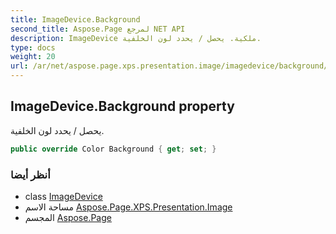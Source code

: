 ```yaml
---
title: ImageDevice.Background
second_title: Aspose.Page لمرجع NET API
description: ImageDevice ملكية. يحصل / يحدد لون الخلفية.
type: docs
weight: 20
url: /ar/net/aspose.page.xps.presentation.image/imagedevice/background/
---
```

## ImageDevice.Background property

يحصل / يحدد لون الخلفية.

```csharp
public override Color Background { get; set; }
```

### أنظر أيضا

* class [ImageDevice](../)
* مساحة الاسم [Aspose.Page.XPS.Presentation.Image](../../imagedevice/)
* المجسم [Aspose.Page](../../../)


